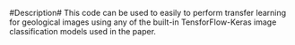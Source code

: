 #Description#
This code can be used to easily to perform transfer learning for geological images using any of the built-in TensforFlow-Keras image classification models used in the paper.
